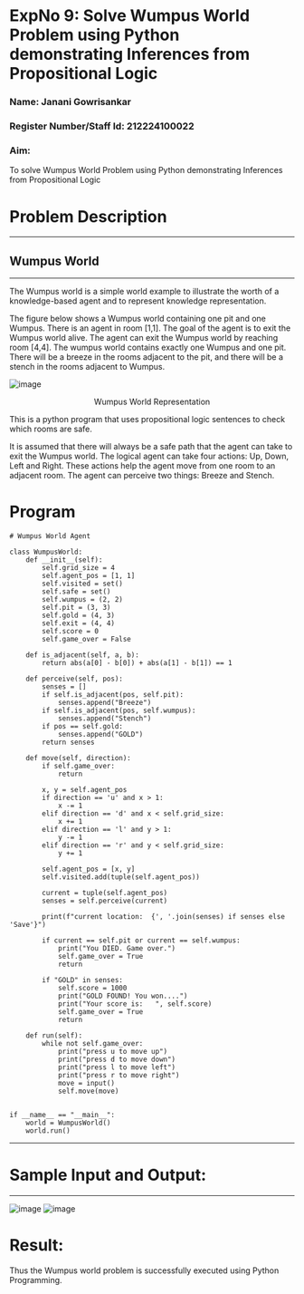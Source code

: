 <h1>ExpNo 9: Solve Wumpus World Problem using Python demonstrating Inferences from Propositional Logic</h1> 
<h3>Name: Janani Gowrisankar                      </h3>
<h3>Register Number/Staff Id: 212224100022               </h3>
<H3>Aim:</H3>
<p>
    To solve  Wumpus World Problem using Python demonstrating Inferences from Propositional Logic
</p>
<h1>Problem Description</h1>
<hr>
<h2>Wumpus World</h2>
<hr>
The Wumpus world is a simple world example to illustrate the worth of a knowledge-based agent and to represent knowledge representation.

The figure below shows a Wumpus world containing one pit and one Wumpus. There is an agent in room [1,1]. The goal of the agent is to exit the Wumpus world alive. The agent can exit the Wumpus world by reaching room [4,4]. The wumpus world contains exactly one Wumpus and one pit. There will be a breeze in the rooms adjacent to the pit, and there will be a stench in the rooms adjacent to Wumpus.

![image](https://github.com/natsaravanan/19AI405FUNDAMENTALSOFARTIFICIALINTELLIGENCE/assets/87870499/cd6b68dc-c79f-4dcb-8126-04da90d65912)

<center>Wumpus World Representation</center>
<p>
This is a python program that uses propositional logic sentences to check which rooms are safe. 

It is assumed that there will always be a safe path that the agent can take to exit the Wumpus world. The logical agent can take four actions: Up, Down, Left and Right. These actions help the agent move from one room to an adjacent room. The agent can perceive two things: Breeze and Stench.
</p>

# Program

```
# Wumpus World Agent

class WumpusWorld:
    def __init__(self):
        self.grid_size = 4
        self.agent_pos = [1, 1]
        self.visited = set()
        self.safe = set()
        self.wumpus = (2, 2)
        self.pit = (3, 3)
        self.gold = (4, 3)
        self.exit = (4, 4)
        self.score = 0
        self.game_over = False

    def is_adjacent(self, a, b):
        return abs(a[0] - b[0]) + abs(a[1] - b[1]) == 1

    def perceive(self, pos):
        senses = []
        if self.is_adjacent(pos, self.pit):
            senses.append("Breeze")
        if self.is_adjacent(pos, self.wumpus):
            senses.append("Stench")
        if pos == self.gold:
            senses.append("GOLD")
        return senses

    def move(self, direction):
        if self.game_over:
            return

        x, y = self.agent_pos
        if direction == 'u' and x > 1:
            x -= 1
        elif direction == 'd' and x < self.grid_size:
            x += 1
        elif direction == 'l' and y > 1:
            y -= 1
        elif direction == 'r' and y < self.grid_size:
            y += 1

        self.agent_pos = [x, y]
        self.visited.add(tuple(self.agent_pos))

        current = tuple(self.agent_pos)
        senses = self.perceive(current)

        print(f"current location:  {', '.join(senses) if senses else 'Save'}")

        if current == self.pit or current == self.wumpus:
            print("You DIED. Game over.")
            self.game_over = True
            return

        if "GOLD" in senses:
            self.score = 1000
            print("GOLD FOUND! You won....")
            print("Your score is:   ", self.score)
            self.game_over = True
            return

    def run(self):
        while not self.game_over:
            print("press u to move up")
            print("press d to move down")
            print("press l to move left")
            print("press r to move right")
            move = input()
            self.move(move)


if __name__ == "__main__":
    world = WumpusWorld()
    world.run()

```
<hr>
<h1>Sample Input and Output:</h1>
<hr>

![image](https://github.com/natsaravanan/19AI405FUNDAMENTALSOFARTIFICIALINTELLIGENCE/assets/87870499/8696111a-a4a7-47cb-ba4b-43a4ef88573f)
![image](https://github.com/natsaravanan/19AI405FUNDAMENTALSOFARTIFICIALINTELLIGENCE/assets/87870499/4be5bf06-79fa-4fa0-9334-38a33f06060b)

# Result:

Thus the Wumpus world problem is successfully executed using Python Programming.
